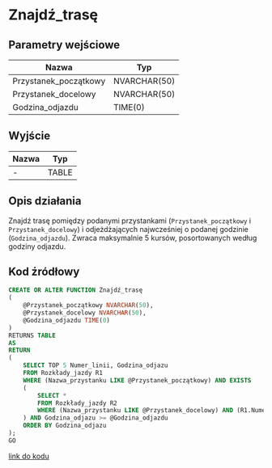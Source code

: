 # Znajdź_trasę

## Parametry wejściowe

| Nazwa                 | Typ          |
| --------------------- | ------------ |
| Przystanek_początkowy | NVARCHAR(50) |
| Przystanek_docelowy   | NVARCHAR(50) |
| Godzina_odjazdu       | TIME(0)      |

## Wyjście

| Nazwa | Typ   |
| ----- | ----- |
| -     | TABLE |

## Opis działania

Znajdź trasę pomiędzy podanymi przystankami (`Przystanek_początkowy` i `Przystanek_docelowy`) i odjeżdżających najwcześniej o podanej godzinie (`Godzina_odjazdu`). Zwraca maksymalnie 5 kursów, posortowanych według godziny odjazdu.

## Kod źródłowy

```sql
CREATE OR ALTER FUNCTION Znajdź_trasę 
(
    @Przystanek_początkowy NVARCHAR(50), 
    @Przystanek_docelowy NVARCHAR(50), 
    @Godzina_odjazdu TIME(0)
)
RETURNS TABLE
AS
RETURN
(
    SELECT TOP 5 Numer_linii, Godzina_odjazu
    FROM Rozkłady_jazdy R1
    WHERE (Nazwa_przystanku LIKE @Przystanek_początkowy) AND EXISTS 
    (
        SELECT *
        FROM Rozkłady_jazdy R2
        WHERE (Nazwa_przystanku LIKE @Przystanek_docelowy) AND (R1.Numer_linii = R2.Numer_linii) AND (R2.Godzina_odjazu >= R1.Godzina_odjazu)
    ) AND Godzina_odjazu >= @Godzina_odjazdu
    ORDER BY Godzina_odjazu
);
GO
```

[link do kodu](../../functions/Znajdź_trasę.sql)
